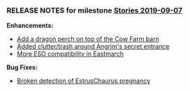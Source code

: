 ### RELEASE NOTES for milestone [Stories 2019-09-07](https://github.com/SkyrimLL/SkLLmods/milestone/59?closed=1) 
**Enhancements:** 
- [Add a dragon perch on top of the Cow Farm barn](https://github.com/SkyrimLL/SkLLmods/issues/689)
- [Added clutter/trash around Angrim's secret entrance](https://github.com/SkyrimLL/SkLLmods/issues/682)
- [More ESO compatibility in Eastmarch](https://github.com/SkyrimLL/SkLLmods/issues/647)

**Bug Fixes:** 
- [Broken detection of EstrusChaurus pregnancy](https://github.com/SkyrimLL/SkLLmods/issues/728)

